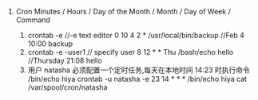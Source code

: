 1. Cron
        Minutes / Hours / Day of the Month / Month / Day of Week / Command  
             
    1.  crontab -e                       //-e text editor
        0 10 4 2 * /usr/local/bin/backup  //Feb 4 10:00 backup
    2.  crontab -e -user1                // specify user
        8 12 * * Thu /bash/echo hello  //Thursday 21:08 hello
    3.  用户 natasha 必须配置一个定时任务,每天在本地时间 14:23 时执行命令
        /bin/echo hiya
        crontab -u natasha -e
        23 14 * * * /bin/echo hiya
        cat /var/spool/cron/natasha
